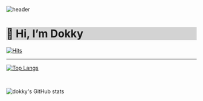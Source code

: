 ![header](https://capsule-render.vercel.app/api?type=wave&color=auto&height=300&section=header&text=Dokky%20Room&fontSize=90)

<div>
<h1 style="background-color:lightgray">
👋 Hi, I’m Dokky </h1>
</div>

[![Hits](https://hits.seeyoufarm.com/api/count/incr/badge.svg?url=https%3A%2F%2Fgithub.com%2FDokky41&count_bg=%2379C83D&title_bg=%23555555&icon=&icon_color=%23E7E7E7&title=%EB%B0%A9%EB%AC%B8%EC%88%98&edge_flat=false)](https://hits.seeyoufarm.com)

<hr>


[![Top Langs](https://github-readme-stats.vercel.app/api/top-langs/?username=Dokky&layout=compact)](https://github.com/anuraghazra/github-readme-stats)

&nbsp; 

![dokky's GitHub stats](https://github-readme-stats.vercel.app/api?username=dokky&show_icons=true&theme=radical)

